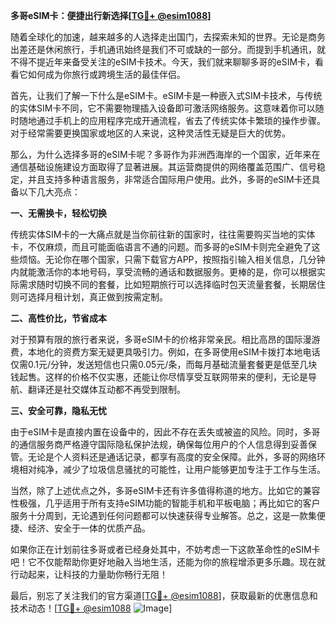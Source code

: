 **多哥eSIM卡：便捷出行新选择[[TG💪+ @esim1088](https://t.me/s/esim1088)]**

随着全球化的加速，越来越多的人选择走出国门，去探索未知的世界。无论是商务出差还是休闲旅行，手机通讯始终是我们不可或缺的一部分。而提到手机通讯，就不得不提近年来备受关注的eSIM卡技术。今天，我们就来聊聊多哥的eSIM卡，看看它如何成为你旅行或跨境生活的最佳伴侣。

首先，让我们了解一下什么是eSIM卡。eSIM卡是一种嵌入式SIM卡技术，与传统的实体SIM卡不同，它不需要物理插入设备即可激活网络服务。这意味着你可以随时随地通过手机上的应用程序完成开通流程，省去了传统实体卡繁琐的操作步骤。对于经常需要更换国家或地区的人来说，这种灵活性无疑是巨大的优势。

那么，为什么选择多哥的eSIM卡呢？多哥作为非洲西海岸的一个国家，近年来在通信基础设施建设方面取得了显著进展。其运营商提供的网络覆盖范围广、信号稳定，并且支持多种语言服务，非常适合国际用户使用。此外，多哥的eSIM卡还具备以下几大亮点：

**一、无需换卡，轻松切换**

传统实体SIM卡的一大痛点就是当你前往新的国家时，往往需要购买当地的实体卡，不仅麻烦，而且可能面临语言不通的问题。而多哥的eSIM卡则完全避免了这些烦恼。无论你在哪个国家，只需下载官方APP，按照指引输入相关信息，几分钟内就能激活你的本地号码，享受流畅的通话和数据服务。更棒的是，你可以根据实际需求随时切换不同的套餐，比如短期旅行可以选择临时包天流量套餐，长期居住则可选择月租计划，真正做到按需定制。

**二、高性价比，节省成本**

对于预算有限的旅行者来说，多哥eSIM卡的价格非常亲民。相比高昂的国际漫游费，本地化的资费方案无疑更具吸引力。例如，在多哥使用eSIM卡拨打本地电话仅需0.1元/分钟，发送短信也只需0.05元/条，而每月基础流量套餐更是低至几块钱起售。这样的价格不仅实惠，还能让你尽情享受互联网带来的便利，无论是导航、翻译还是社交媒体互动都不再受到限制。

**三、安全可靠，隐私无忧**

由于eSIM卡是直接内置在设备中的，因此不存在丢失或被盗的风险。同时，多哥的通信服务商严格遵守国际隐私保护法规，确保每位用户的个人信息得到妥善保管。无论是个人资料还是通话记录，都享有高度的安全保障。此外，多哥的网络环境相对纯净，减少了垃圾信息骚扰的可能性，让用户能够更加专注于工作与生活。

当然，除了上述优点之外，多哥eSIM卡还有许多值得称道的地方。比如它的兼容性极强，几乎适用于所有支持eSIM功能的智能手机和平板电脑；再比如它的客户服务十分周到，无论遇到任何问题都可以快速获得专业解答。总之，这是一款集便捷、经济、安全于一体的优质产品。

如果你正在计划前往多哥或者已经身处其中，不妨考虑一下这款革命性的eSIM卡吧！它不仅能帮助你更好地融入当地生活，还能为你的旅程增添更多乐趣。现在就行动起来，让科技的力量助你畅行无阻！

最后，别忘了关注我们的官方渠道[[TG💪+ @esim1088](https://t.me/s/esim1088)]，获取最新的优惠信息和技术动态！[[TG💪+ @esim1088](https://t.me/s/esim1088) ![Image](https://i.postimg.cc/4NQfJmqS/Snipaste-2025-05-13-00-14-12.png)]